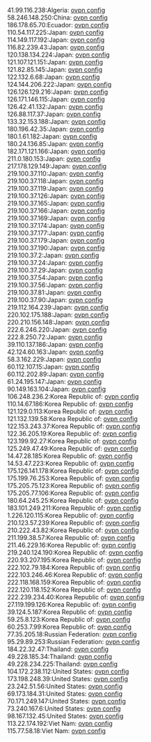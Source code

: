 41.99.116.238:Algeria: [ovpn config](vpn/41_99_116_238.ovpn)  
58.246.148.250:China: [ovpn config](vpn/58_246_148_250.ovpn)  
186.178.65.70:Ecuador: [ovpn config](vpn/186_178_65_70.ovpn)  
110.54.117.225:Japan: [ovpn config](vpn/110_54_117_225.ovpn)  
114.149.117.192:Japan: [ovpn config](vpn/114_149_117_192.ovpn)  
116.82.239.43:Japan: [ovpn config](vpn/116_82_239_43.ovpn)  
120.138.134.224:Japan: [ovpn config](vpn/120_138_134_224.ovpn)  
121.107.121.151:Japan: [ovpn config](vpn/121_107_121_151.ovpn)  
121.82.85.145:Japan: [ovpn config](vpn/121_82_85_145.ovpn)  
122.132.6.68:Japan: [ovpn config](vpn/122_132_6_68.ovpn)  
124.144.206.222:Japan: [ovpn config](vpn/124_144_206_222.ovpn)  
126.126.129.216:Japan: [ovpn config](vpn/126_126_129_216.ovpn)  
126.171.146.115:Japan: [ovpn config](vpn/126_171_146_115.ovpn)  
126.42.41.132:Japan: [ovpn config](vpn/126_42_41_132.ovpn)  
126.88.117.37:Japan: [ovpn config](vpn/126_88_117_37.ovpn)  
133.32.153.188:Japan: [ovpn config](vpn/133_32_153_188.ovpn)  
180.196.42.35:Japan: [ovpn config](vpn/180_196_42_35.ovpn)  
180.1.61.182:Japan: [ovpn config](vpn/180_1_61_182.ovpn)  
180.24.136.85:Japan: [ovpn config](vpn/180_24_136_85.ovpn)  
182.171.121.166:Japan: [ovpn config](vpn/182_171_121_166.ovpn)  
211.0.180.153:Japan: [ovpn config](vpn/211_0_180_153.ovpn)  
217.178.129.149:Japan: [ovpn config](vpn/217_178_129_149.ovpn)  
219.100.37.110:Japan: [ovpn config](vpn/219_100_37_110.ovpn)  
219.100.37.118:Japan: [ovpn config](vpn/219_100_37_118.ovpn)  
219.100.37.119:Japan: [ovpn config](vpn/219_100_37_119.ovpn)  
219.100.37.126:Japan: [ovpn config](vpn/219_100_37_126.ovpn)  
219.100.37.165:Japan: [ovpn config](vpn/219_100_37_165.ovpn)  
219.100.37.166:Japan: [ovpn config](vpn/219_100_37_166.ovpn)  
219.100.37.169:Japan: [ovpn config](vpn/219_100_37_169.ovpn)  
219.100.37.174:Japan: [ovpn config](vpn/219_100_37_174.ovpn)  
219.100.37.177:Japan: [ovpn config](vpn/219_100_37_177.ovpn)  
219.100.37.179:Japan: [ovpn config](vpn/219_100_37_179.ovpn)  
219.100.37.190:Japan: [ovpn config](vpn/219_100_37_190.ovpn)  
219.100.37.2:Japan: [ovpn config](vpn/219_100_37_2.ovpn)  
219.100.37.24:Japan: [ovpn config](vpn/219_100_37_24.ovpn)  
219.100.37.29:Japan: [ovpn config](vpn/219_100_37_29.ovpn)  
219.100.37.54:Japan: [ovpn config](vpn/219_100_37_54.ovpn)  
219.100.37.56:Japan: [ovpn config](vpn/219_100_37_56.ovpn)  
219.100.37.81:Japan: [ovpn config](vpn/219_100_37_81.ovpn)  
219.100.37.90:Japan: [ovpn config](vpn/219_100_37_90.ovpn)  
219.112.164.239:Japan: [ovpn config](vpn/219_112_164_239.ovpn)  
220.102.175.188:Japan: [ovpn config](vpn/220_102_175_188.ovpn)  
220.210.156.148:Japan: [ovpn config](vpn/220_210_156_148.ovpn)  
222.6.246.220:Japan: [ovpn config](vpn/222_6_246_220.ovpn)  
222.8.250.72:Japan: [ovpn config](vpn/222_8_250_72.ovpn)  
39.110.137.186:Japan: [ovpn config](vpn/39_110_137_186.ovpn)  
42.124.60.163:Japan: [ovpn config](vpn/42_124_60_163.ovpn)  
58.3.162.229:Japan: [ovpn config](vpn/58_3_162_229.ovpn)  
60.112.107.15:Japan: [ovpn config](vpn/60_112_107_15.ovpn)  
60.112.202.89:Japan: [ovpn config](vpn/60_112_202_89.ovpn)  
61.24.195.147:Japan: [ovpn config](vpn/61_24_195_147.ovpn)  
90.149.163.104:Japan: [ovpn config](vpn/90_149_163_104.ovpn)  
106.248.236.2:Korea Republic of: [ovpn config](vpn/106_248_236_2.ovpn)  
110.14.67.186:Korea Republic of: [ovpn config](vpn/110_14_67_186.ovpn)  
121.129.0.113:Korea Republic of: [ovpn config](vpn/121_129_0_113.ovpn)  
121.132.139.58:Korea Republic of: [ovpn config](vpn/121_132_139_58.ovpn)  
122.153.243.37:Korea Republic of: [ovpn config](vpn/122_153_243_37.ovpn)  
122.36.205.19:Korea Republic of: [ovpn config](vpn/122_36_205_19.ovpn)  
123.199.92.27:Korea Republic of: [ovpn config](vpn/123_199_92_27.ovpn)  
125.249.47.49:Korea Republic of: [ovpn config](vpn/125_249_47_49.ovpn)  
14.47.28.185:Korea Republic of: [ovpn config](vpn/14_47_28_185.ovpn)  
14.53.47.223:Korea Republic of: [ovpn config](vpn/14_53_47_223.ovpn)  
175.126.141.178:Korea Republic of: [ovpn config](vpn/175_126_141_178.ovpn)  
175.199.76.253:Korea Republic of: [ovpn config](vpn/175_199_76_253.ovpn)  
175.205.75.123:Korea Republic of: [ovpn config](vpn/175_205_75_123.ovpn)  
175.205.77.106:Korea Republic of: [ovpn config](vpn/175_205_77_106.ovpn)  
180.64.245.25:Korea Republic of: [ovpn config](vpn/180_64_245_25.ovpn)  
183.101.249.211:Korea Republic of: [ovpn config](vpn/183_101_249_211.ovpn)  
1.226.120.115:Korea Republic of: [ovpn config](vpn/1_226_120_115.ovpn)  
210.123.57.239:Korea Republic of: [ovpn config](vpn/210_123_57_239.ovpn)  
210.222.43.82:Korea Republic of: [ovpn config](vpn/210_222_43_82.ovpn)  
211.199.38.57:Korea Republic of: [ovpn config](vpn/211_199_38_57.ovpn)  
211.46.229.16:Korea Republic of: [ovpn config](vpn/211_46_229_16.ovpn)  
219.240.124.190:Korea Republic of: [ovpn config](vpn/219_240_124_190.ovpn)  
220.93.207.195:Korea Republic of: [ovpn config](vpn/220_93_207_195.ovpn)  
222.102.79.184:Korea Republic of: [ovpn config](vpn/222_102_79_184.ovpn)  
222.103.246.46:Korea Republic of: [ovpn config](vpn/222_103_246_46.ovpn)  
222.118.168.159:Korea Republic of: [ovpn config](vpn/222_118_168_159.ovpn)  
222.120.118.152:Korea Republic of: [ovpn config](vpn/222_120_118_152.ovpn)  
222.239.234.40:Korea Republic of: [ovpn config](vpn/222_239_234_40.ovpn)  
27.119.199.126:Korea Republic of: [ovpn config](vpn/27_119_199_126.ovpn)  
39.124.5.187:Korea Republic of: [ovpn config](vpn/39_124_5_187.ovpn)  
59.25.8.123:Korea Republic of: [ovpn config](vpn/59_25_8_123.ovpn)  
60.253.7.99:Korea Republic of: [ovpn config](vpn/60_253_7_99.ovpn)  
77.35.205.18:Russian Federation: [ovpn config](vpn/77_35_205_18.ovpn)  
95.29.89.253:Russian Federation: [ovpn config](vpn/95_29_89_253.ovpn)  
184.22.32.47:Thailand: [ovpn config](vpn/184_22_32_47.ovpn)  
49.228.185.34:Thailand: [ovpn config](vpn/49_228_185_34.ovpn)  
49.228.234.225:Thailand: [ovpn config](vpn/49_228_234_225.ovpn)  
104.172.238.112:United States: [ovpn config](vpn/104_172_238_112.ovpn)  
173.198.248.39:United States: [ovpn config](vpn/173_198_248_39.ovpn)  
23.242.51.56:United States: [ovpn config](vpn/23_242_51_56.ovpn)  
69.173.184.31:United States: [ovpn config](vpn/69_173_184_31.ovpn)  
70.171.249.147:United States: [ovpn config](vpn/70_171_249_147.ovpn)  
73.240.167.6:United States: [ovpn config](vpn/73_240_167_6.ovpn)  
98.167.132.45:United States: [ovpn config](vpn/98_167_132_45.ovpn)  
113.22.174.192:Viet Nam: [ovpn config](vpn/113_22_174_192.ovpn)  
115.77.58.18:Viet Nam: [ovpn config](vpn/115_77_58_18.ovpn)  
